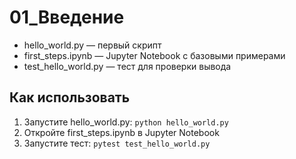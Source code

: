 # 01_Введение

- hello_world.py — первый скрипт
- first_steps.ipynb — Jupyter Notebook с базовыми примерами
- test_hello_world.py — тест для проверки вывода

## Как использовать

1. Запустите hello_world.py: `python hello_world.py`
2. Откройте first_steps.ipynb в Jupyter Notebook
3. Запустите тест: `pytest test_hello_world.py` 